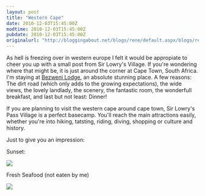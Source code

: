 ```yaml
---
layout: post
title: "Western Cape"
date: 2010-12-03T15:45:00Z
modtime: 2010-12-03T15:45:00Z
pubdate: 2010-12-03T15:45:00Z
originalurl: "http://bloggingabout.net/blogs/rene/default.aspx/blogs/rene/archive/2010/12/03/western-cape.aspx"
---
```



<p>As hell is freezing over in western europe I felt it would be appropiate to cheer you up with a small post from Sir Lowry's Village. If you're wondering where that might be, it is just around the corner at Cape Town, South Africa. I'm staying at <a href="http://www.bezweni.co.za/" title="Bezweni lodge">Bezweni Lodge</a>, an absolute stunning place. A few reasons: The dirt road (which only adds to the growing expectations), the wide views, the lovely landlady, the scenery, the fantastic room, the wonderfull breakfast, and last but not least: Dinner!</p><p>If you are planning to visit the western cape around cape town, Sir Lowry's Pass Village is a perfect basecamp. You'll reach the main attractions easily, whether you're into hiking, tatsting, riding, diving, shopping or culture and history.</p><p>Just to give you an impression:</p><p>Sunset:</p><p><a href="/cfs-file.ashx/__key/CommunityServer.Blogs.Components.WeblogFiles/rene/7840.bezweni_2D00_sunset.jpg"><img src="/resized-image.ashx/__size/550x0/__key/CommunityServer.Blogs.Components.WeblogFiles/rene/7840.bezweni_2D00_sunset.jpg" border="0" /></a></p><p>Fresh Seafood (not eaten by me)</p><p><a href="/cfs-file.ashx/__key/CommunityServer.Blogs.Components.WeblogFiles/rene/5001.fresh_2D00_greyfish.jpg"><img src="/resized-image.ashx/__size/550x0/__key/CommunityServer.Blogs.Components.WeblogFiles/rene/5001.fresh_2D00_greyfish.jpg" border="0" /></a></p>
